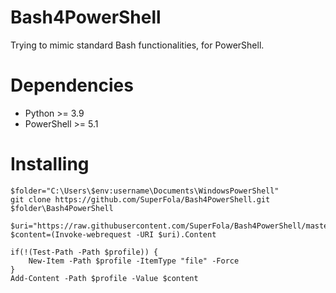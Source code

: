 # Bash4PowerShell

Trying to mimic standard Bash functionalities, for PowerShell.

# Dependencies

* Python >= 3.9
* PowerShell >= 5.1

# Installing

```shell
$folder="C:\Users\$env:username\Documents\WindowsPowerShell"
git clone https://github.com/SuperFola/Bash4PowerShell.git $folder\Bash4PowerShell

$uri="https://raw.githubusercontent.com/SuperFola/Bash4PowerShell/master/PowerShell_profile.ps1"
$content=(Invoke-webrequest -URI $uri).Content

if(!(Test-Path -Path $profile)) {
    New-Item -Path $profile -ItemType "file" -Force
}
Add-Content -Path $profile -Value $content
```
